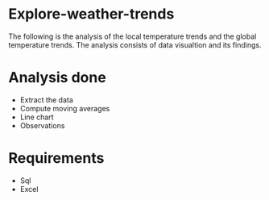 # Explore-weather-trends
The following is the analysis of the local temperature trends and the global temperature trends. The analysis consists of data visualtion and its findings.
# Analysis done
* Extract the data
* Compute moving averages
* Line chart
* Observations
# Requirements
* Sql
* Excel
